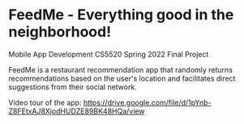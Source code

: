 # FeedMe - Everything good in the neighborhood!
Mobile App Development CS5520 Spring 2022 Final Project

FeedMe is a restaurant recommendation app that randomly returns recommendations based on the user's location and facilitates direct suggestions from their social network.

Video tour of the app: https://drive.google.com/file/d/1pYnb-Z8FEtxAJ8XjodHUDZE89BK48HQa/view

